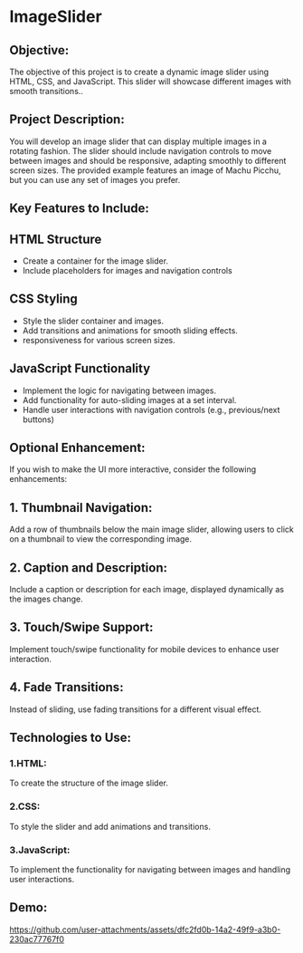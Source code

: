 # ImageSlider
## Objective:
The objective of this project is to create a dynamic image slider using HTML, CSS, and JavaScript. This slider will showcase different images with smooth transitions..
## Project Description:
You will develop an image slider that can display multiple images in a rotating fashion. The slider should include navigation controls to move between images and should be responsive, adapting smoothly to different screen sizes. The provided example features an image of Machu Picchu, but you can use any set of images you prefer.
## Key Features to Include:
## HTML Structure
- Create a container for the image slider.
- Include placeholders for images and navigation controls
## CSS Styling
- Style the slider container and images.
- Add transitions and animations for smooth sliding effects.
- responsiveness for various screen sizes.
## JavaScript Functionality
- Implement the logic for navigating between images.
- Add functionality for auto-sliding images at a set interval.
- Handle user interactions with navigation controls (e.g., previous/next buttons)
 ## Optional Enhancement:
If you wish to make the UI more interactive, consider the following enhancements:
## 1. Thumbnail Navigation: 
Add a row of thumbnails below the main image slider, allowing users to click on a thumbnail to view the corresponding image.
## 2. Caption and Description:
Include a caption or description for each image, displayed dynamically as the images change.
## 3. Touch/Swipe Support: 
Implement touch/swipe functionality for mobile devices to enhance user interaction.
## 4. Fade Transitions:  
Instead of sliding, use fading transitions for a different visual effect.
## Technologies to Use:
### 1.HTML: 
   To create the structure of the image slider.
### 2.CSS: 
   To style the slider and add animations and transitions.
### 3.JavaScript: 
   To implement the functionality for navigating between images and handling user
interactions.
## Demo:
https://github.com/user-attachments/assets/dfc2fd0b-14a2-49f9-a3b0-230ac77767f0

